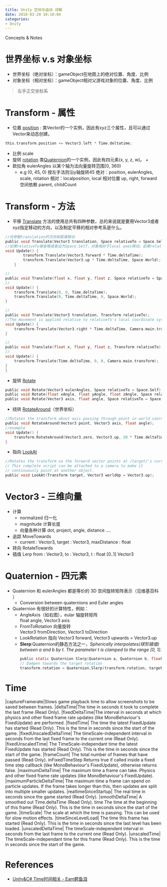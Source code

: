 ```yaml
---
title: Unity 空间与运动 详解
date: 2018-03-29 10:10:04
categories:
- Unity
---
```

Concepts & Notes

# 世界坐标 v.s 对象坐标
- 世界坐标（绝对坐标）：gameObject在地图上的绝对位置、角度、比例
- 对象坐标（相对坐标）：gameObject相对父游戏对象的位置、角度、比例

> 左手正交坐标系

# Transform - 属性
- 位置 [position](https://docs.unity3d.com/ScriptReference/Transform-position.html) : 类Vector的一个实例，因此有xyz三个属性，且可以通过Vector来动态创建。
```c
this.transform.position += Vector3.left * Time.deltatime;
```
- 比例 scale
- 旋转 [rotation](https://docs.unity3d.com/ScriptReference/Transform-rotation.html) 类[Quaternion](https://docs.unity3d.com/ScriptReference/Quaternion.html)的一个实例，因此有四元素(x, y, z, w)。
    +
- 欧拉角 eulerAngles 以某个轴为法向量旋转范围[0, 360)
    + e.g (0, 45, 0) 按左手法则沿y轴旋转45
绝对：position, eulerAngles, scale, rotation
相对：localposition, local
相对位置 up, right, forward
空间依赖 parent, childCount

# Transform - 方法
- 平移 [Translate](https://docs.unity3d.com/ScriptReference/Transform.Translate.html) 方法的使用总共有四种参数，总的来说就是要用Vector3或者xyz指定移动的方向，以及制定平移的相对参考系是什么。
```c
//向参数translation的方向和距离移动
public void Translate(Vector3 translation, Space relativeTo = Space.Self);
//如果relativeTo被省略或者设为Space.Self，对象相对于local axes移动。如果relativeTo设置为Space.World，对象相对于世界坐标系移动
void Update() {
        transform.Translate(Vector3.forward * Time.deltaTime);
        transform.Translate(Vector3.up * Time.deltaTime, Space.World);
    }

//
public void Translate(float x, float y, float z, Space relativeTo = Space.Self);
//
void Update() {
    transform.Translate(0, 0, Time.deltaTime);
    transform.Translate(0, Time.deltaTime, 0, Space.World);
}

//
public void Translate(Vector3 translation, Transform relativeTo);
//The movement is applied relative to relativeTo's local coordinate system. If relativeTo is null, the movement is applied relative to the world coordinate system.
void Update() {
    transform.Translate(Vector3.right * Time.deltaTime, Camera.main.transform);
}

//
public void Translate(float x, float y, float z, Transform relativeTo);
//
void Update() {
    transform.Translate(Time.deltaTime, 0, 0, Camera.main.transform);
}
}
```
- 旋转 [Rotate](https://docs.unity3d.com/ScriptReference/Vector3.html)
```c
public void Rotate(Vector3 eulerAngles, Space relativeTo = Space.Self);
public void Rotate(float xAngle, float yAngle, float zAngle, Space relativeTo = Space.Self);
public void Rotate(Vector3 axis, float angle, Space relativeTo = Space.Self);
```
- 绕转 [RotateAround](https://docs.unity3d.com/ScriptReference/Transform.RotateAround.html)（世界坐标）
```c
//Rotates the transform about axis passing through point in world coordinates by angle degrees.
public void RotateAround(Vector3 point, Vector3 axis, float angle);
//example
void Update() {
    transform.RotateAround(Vector3.zero, Vector3.up, 20 * Time.deltaTime);
}
```
- 指向 [LookAt](https://docs.unity3d.com/ScriptReference/Transform.LookAt.html)
```c
//Rotates the transform so the forward vector points at /target/'s current position.
// This complete script can be attached to a camera to make it
// continuously point at another object.
public void LookAt(Transform target, Vector3 worldUp = Vector3.up);
```

# Vector3 - 三维向量
- 计算
    + normalized 归一化
    +  magnitude 计算长度
    +  向量各种计算 dot, project, angle, distance ….
- 追踪 MoveTowards
    + current : Vector3, target : Vector3, maxDistance : float
- 转向 RotateTowards
- 插值 Lerp
from : Vector3, to : Vector3, t : float [0..1]
Vector3

# Quaternion - 四元素
- Quaternion 和 eulerAngles 都是等价的 3D 空间旋转矩阵表示（见维基百科 ）
    + Conversion between quaternions and Euler angles
- Quaternion 有很好的计算特性，例如：
    + AngleAxis（如右图），eular 轴旋转矩阵  
        float angle, Vector3 axis
    + FromToRotation 向量旋转  
        Vector3 fromDirection, Vector3 toDirection
    + LookRotation 指向
        Vector3 forward, Vector3 upwards = Vector3.up
    + **Slerp**:Quaternion的静态方法之一，*Spherically interpolates(球形插值) between a and b by t. The parameter t is clamped to the range [0, 1]*.
        ```c
        public static Quaternion Slerp(Quaternion a, Quaternion b, float t);
        // Dampen towards the target rotation
        transform.rotation = Quaternion.Slerp(transform.rotation, target,  Time.deltaTime * smooth);
        ```

# Time
|captureFramerate|Slows game playback time to allow screenshots to be saved between frames.
|deltaTime|The time in seconds it took to complete the last frame (Read Only).
|fixedDeltaTime|The interval in seconds at which physics and other fixed frame rate updates (like MonoBehaviour's FixedUpdate) are performed.
|fixedTime|   The time the latest FixedUpdate has started (Read Only). This is the time in seconds since the start of the game.
|fixedUnscaledDeltaTime|  The timeScale-independent interval in seconds from the last fixed frame to the current one (Read Only).
|fixedUnscaledTime|   The TimeScale-independant time the latest FixedUpdate has started (Read Only). This is the time in seconds since the start of the game.
|frameCount|  The total number of frames that have passed (Read Only).
inFixedTimeStep Returns true if called inside a fixed time step callback (like MonoBehaviour's FixedUpdate), otherwise returns false.
|maximumDeltaTime|    The maximum time a frame can take. Physics and other fixed frame rate updates (like MonoBehaviour's FixedUpdate).
|maximumParticleDeltaTime|    The maximum time a frame can spend on particle updates. If the frame takes longer than this, then updates are split into multiple smaller updates.
|realtimeSinceStartup|    The real time in seconds since the game started (Read Only).
|smoothDeltaTime| A smoothed out Time.deltaTime (Read Only).
time    The time at the beginning of this frame (Read Only). This is the time in seconds since the start of the game.
|timeScale|   The scale at which the time is passing. This can be used for slow motion effects.
|timeSinceLevelLoad|  The time this frame has started (Read Only). This is the time in seconds since the last level has been loaded.
|unscaledDeltaTime|   The timeScale-independent interval in seconds from the last frame to the current one (Read Only).
|unscaledTime|    The timeScale-independant time for this frame (Read Only). This is the time in seconds since the start of the game.

# References
- [Unity&C# Time时间相关 - Eam鳄鱼泪](https://www.cnblogs.com/caymanlu/p/6361675.html)